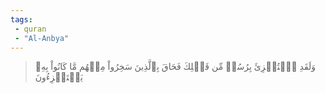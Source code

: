 ```yaml
---
tags: 
 - quran 
 - "Al-Anbya"
---
```


> وَلَقَدِ ٱسۡتُهۡزِئَ بِرُسُلٖ مِّن قَبۡلِكَ فَحَاقَ بِٱلَّذِينَ سَخِرُواْ مِنۡهُم مَّا كَانُواْ بِهِۦ يَسۡتَهۡزِءُونَ
